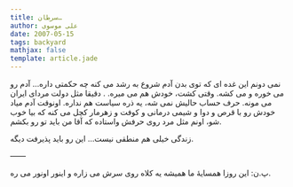 ```yaml
---
title: سرطان…
author: علی موسوی
date: 2007-05-15
tags: backyard
mathjax: false
template: article.jade
---
```


نمی دونم این غده ای که توی بدن آدم شروع به رشد می کنه چه حکمتی داره… آدم رو می خوره و می کشه. وقتی کشت، خودش هم می میره. . دقیقا مثل دولت مردای ایران می مونه. حرف حساب حالیش نمی شه، یه ذره سیاست هم نداره. اونوقت آدم میاد خودش رو با قرص و دوا و شیمی درمانی و کوفت و زهرمار کچل می کنه که بیا خوب شو، اونم مثل مرد روی حرفش واستاده که آقا من باید تو رو بکشم.

زندگی خیلی هم منطقی نیست… این رو باید پذیرفت دیگه.

——

پ.ن: این روزا همسایۀ ما همیشه یه کلاه روی سرش می زاره و اینور اونور می ره.
